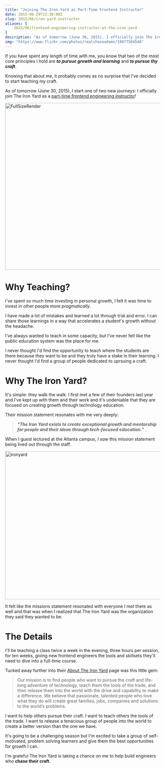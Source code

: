 ```yaml
---
title: "Joining The Iron Yard as Part-Time Frontend Instructor"
date: 2015-06-29T13:30:00Z
slug: 2015/06/iron-yard-instructor
aliases: [
    2015/06/frontend-engineering-instructor-at-the-iron-yard
]
description: "As of tomorrow (June 30, 2015), I officially join The Iron Yard as a part-time frontend engineering instructor."
img: "https://www.flickr.com/photos/realchaseadams/19077584548"
---
```


If you have spent any length of time with me, you know that two of the most core principles I hold are __*to pursue growth and learning*__ and __*to pursue thy craft*__.

Knowing that about me, it probably comes as no surprise that I've decided to start teaching my craft.

As of tomorrow (June 30, 2015), I start one of two new journeys: I officially join The Iron Yard as a [part-time frontend engineering instructor](http://theironyard.com/courses/part-time/front-end/)!

<a href="https://www.flickr.com/photos/realchaseadams/19077584548" title="FullSizeRender by Chase Adams, on Flickr"><img src="https://c1.staticflickr.com/1/264/19077584548_f4ea27fd2a_z.jpg" width="640" height="541" alt="FullSizeRender"></a>

# Why Teaching?

I've spent so much time investing in personal growth, I felt it was time to invest in other people more _pragmatically_.

I have made a lot of mistakes and learned a lot through trial and error. I can share those learnings in a way that accelerates a student's growth without the headache.

I've always wanted to teach in some capacity, but I've never felt like the public education system was the place for me.

I never thought I'd find the opportunity to teach where the students are there because they want to be and they truly have a stake in their learning. I never thought I'd find a group of people dedicated to uprsuing a craft.

# Why The Iron Yard?

It's simple: they walk the walk. I first met a few of their founders last year and I've kept up with them and their work and it's undeniable that they are focused on creating growth through technology education.

Their mission statement resonates with me very deeply:

>__*"The Iron Yard exists to create exceptional growth and mentorship for people and their ideas through tech-focused education."*__ .

When I guest lectured at the Atlanta campus, I _saw_ this mission statement being lived out through the staff.

<a href="https://www.flickr.com/photos/realchaseadams/19269022401" title="ironyard by Chase Adams, on Flickr"><img src="https://c1.staticflickr.com/1/309/19269022401_d6940757ca_z.jpg" width="640" height="480" class="full" alt="ironyard"></a>

It felt like the missions statement resonated with everyone I met there  as well and that was when I realized that The Iron Yard was the organization they said they wanted to be.

# The Details

I'll be teaching a class twice a week in the evening, three hours per session, for ten weeks, giving new frontend engineers the tools and skillsets they'll need to dive into a full-time course.

Tucked away further into their [About The Iron Yard](http://theironyard.com/about/) page was this little gem:

>  Our mission is to find people who want to pursue the craft and life-long adventure of technology, teach them the tools of the trade, and then release them into the world with the drive and capability to make a difference. We believe that passionate, talented people who love what they do will create great families, jobs, companies and solutions to the world’s problems.

I want to help others pursue their craft. I want to teach others the tools of the trade. I want to release a tenacious group of people into the world to create a better version than the one we have.

It's going to be a challenging season but I'm excited to take a group of self-motivated, problem solving learners and give them the best opportunities for growth I can.

I'm grateful The Iron Yard is taking a chance on me to help build engineers who __chase their craft__.
